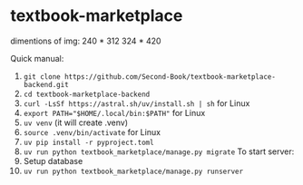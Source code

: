 # textbook-marketplace

dimentions of img:
240 * 312
324 * 420


Quick manual:

1) `git clone https://github.com/Second-Book/textbook-marketplace-backend.git`
2) `cd textbook-marketplace-backend`
3) `curl -LsSf https://astral.sh/uv/install.sh | sh` for Linux
4) `export PATH="$HOME/.local/bin:$PATH"` for Linux
5) `uv venv` (it will create .venv)
6) `source .venv/bin/activate` for Linux
7) `uv pip install -r pyproject.toml`
8) `uv run python textbook_marketplace/manage.py migrate`
To start server:
1) Setup database
2) `uv run python textbook_marketplace/manage.py runserver`